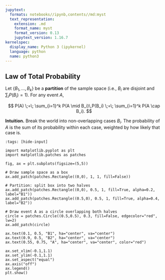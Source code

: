```yaml
---
jupytext:
  formats: notebooks//ipynb,contents//md:myst
  text_representation:
    extension: .md
    format_name: myst
    format_version: 0.13
    jupytext_version: 1.16.7
kernelspec:
  display_name: Python 3 (ipykernel)
  language: python
  name: python3
---
```


## Law of Total Probability

Let $\{B_1,\dots,B_k\}$ be a **partition** of the sample space (i.e., $B_i$ are disjoint and $\sum_i P(B_i)=1$).
For any event $A$,

$$
P(A) \;=\; \sum_{i=1}^k P(A \mid B_i)\,P(B_i) \;=\; \sum_{i=1}^k P(A \cap B_i).
$$

**Intuition.** Break the world into non-overlapping cases $B_i$. The probability of $A$ is the sum of its
probability within each case, weighted by how likely that case is.

```{code-cell} ipython3
:tags: [hide-input]

import matplotlib.pyplot as plt
import matplotlib.patches as patches

fig, ax = plt.subplots(figsize=(5,5))

# Draw sample space as a box
ax.add_patch(patches.Rectangle((0,0), 1, 1, fill=False))

# Partition: split box into two halves
ax.add_patch(patches.Rectangle((0,0), 0.5, 1, fill=True, alpha=0.2, label="B1"))
ax.add_patch(patches.Rectangle((0.5,0), 0.5, 1, fill=True, alpha=0.4, label="B2"))

# Draw event A as a circle overlapping both halves
circle = patches.Circle((0.5,0.5), 0.3, fill=False, edgecolor="red", lw=2)
ax.add_patch(circle)

ax.text(0.1, 0.5, "B1", ha="center", va="center")
ax.text(0.9, 0.5, "B2", ha="center", va="center")
ax.text(0.55, 0.75, "A", ha="center", va="center", color="red")

ax.set_xlim(-0.1,1.1)
ax.set_ylim(-0.1,1.1)
ax.set_aspect("equal")
ax.axis("off")
ax.legend()
plt.show()

```
